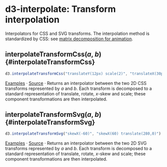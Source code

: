 # d3-interpolate: Transform interpolation

Interpolators for CSS and SVG transforms. The interpolation method is standardized by CSS: see [matrix decomposition for animation](http://www.w3.org/TR/css3-2d-transforms/#matrix-decomposition).

## interpolateTransformCss(*a*, *b*) {#interpolateTransformCss}

```js
d3.interpolateTransformCss("translateY(12px) scale(2)", "translateX(30px) rotate(5deg)")(0.5) // "translate(15px,6px) rotate(2.5deg) scale(1.5,1.5)"
```

[Examples](https://observablehq.com/@d3/d3-interpolatetransformcss) · [Source](https://github.com/d3/d3-interpolate/blob/main/src/transform/index.js) · Returns an interpolator between the two 2D CSS transforms represented by *a* and *b*. Each transform is decomposed to a standard representation of translate, rotate, *x*-skew and scale; these component transformations are then interpolated.

## interpolateTransformSvg(*a*, *b*) {#interpolateTransformSvg}

```js
d3.interpolateTransformSvg("skewX(-60)", "skewX(60) translate(280,0)") // "translate(140,0) skewX(0)"
```

[Examples](https://observablehq.com/@d3/d3-interpolatetransformcss) · [Source](https://github.com/d3/d3-interpolate/blob/main/src/transform/index.js) · Returns an interpolator between the two 2D SVG transforms represented by *a* and *b*. Each transform is decomposed to a standard representation of translate, rotate, *x*-skew and scale; these component transformations are then interpolated.

